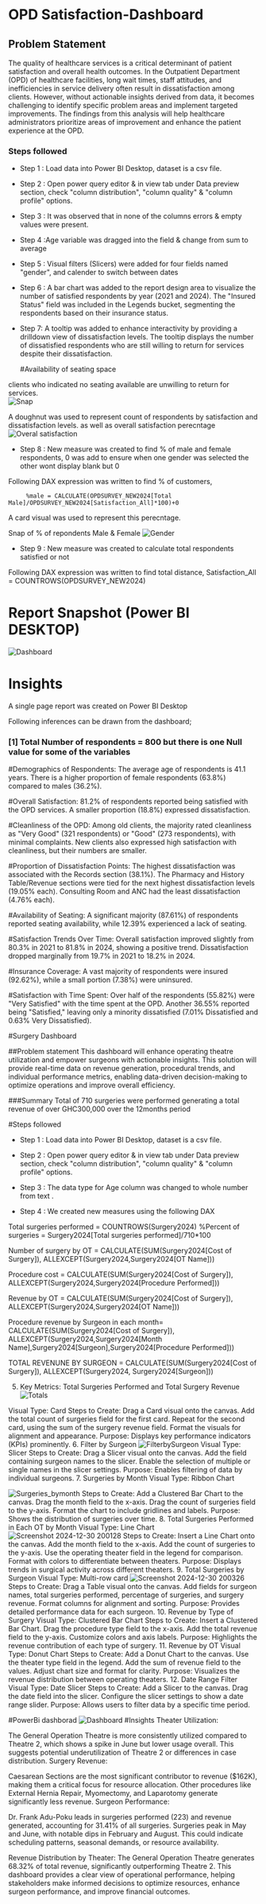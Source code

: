 
# OPD Satisfaction-Dashboard

## Problem Statement

The quality of healthcare services is a critical determinant of patient satisfaction and overall health outcomes. In the Outpatient Department (OPD) of healthcare facilities, long wait times, staff attitudes, and inefficiencies in service delivery often result in dissatisfaction among clients. However, without actionable insights derived from data, it becomes challenging to identify specific problem areas and implement targeted improvements. The findings from this analysis will help healthcare administrators prioritize areas of improvement and enhance the patient experience at the OPD.

### Steps followed 
- Step 1 : Load data into Power BI Desktop, dataset is a csv file.
- Step 2 : Open power query editor & in view tab under Data preview section, check "column distribution", "column quality" & "column profile" options.
- Step 3 : It was observed that in none of the columns errors & empty values were present.
- Step 4 :Age variable was dragged into the field & change from sum to average
- Step 5 : Visual filters (Slicers) were added for four fields named "gender", and calender to switch between dates
           
- Step 6 : A bar chart was added to the report design area to visualize the number of satisfied respondents by year (2021 and 2024). The "Insured Status" field was included in the Legends bucket, segmenting the respondents based on their insurance status.

- Step 7: A tooltip was added to enhance interactivity by providing a drilldown view of dissatisfaction levels. The tooltip displays the number of dissatisfied respondents who are still willing to return for services despite their dissatisfaction.


   #Availability of seating space
  
clients who indicated no seating available are unwilling to return for services.     
![Snap](https://github.com/user-attachments/assets/60963ce5-301c-487d-b1dd-d4483f10100d)
            
A doughnut was used to represent count of respondents by satisfaction and dissatisfaction levels. as well as overall satisfaction perecntage
![Overal satisfaction](https://github.com/user-attachments/assets/0b9e5c5c-ff36-407d-86e9-6637ae809e60)
       
 - Step 8 : New measure was created to find  % of male and female respondents, 0 was add to ensure when one gender was selected the other wont display blank but 0 
 
 Following DAX expression was written to find % of customers,
 
         %male = CALCULATE(OPDSURVEY_NEW2024[Total Male]/OPDSURVEY_NEW2024[Satisfaction_All]*100)+0
 
 A card visual was used to represent this perecntage.

 Snap of % of repondents Male & Female
![Gender](https://github.com/user-attachments/assets/33125a65-c3e9-409c-b514-839adda5a97c)

 - Step 9 : New measure was created to calculate total respondents satisfied or not
 
 Following DAX expression was written to find total distance,
 Satisfaction_All = COUNTROWS(OPDSURVEY_NEW2024)         

 # Report Snapshot (Power BI DESKTOP)
![Dashboard](https://github.com/user-attachments/assets/3b7c32e2-2309-4eec-9511-a7e10f0e86ef)

# Insights

A single page report was created on Power BI Desktop

Following inferences can be drawn from the dashboard;

### [1] Total Number of respondents = 800 but there is one Null value for some of the variables

 #Demographics of Respondents:
 The average age of respondents is 41.1 years.
 There is a higher proportion of female respondents (63.8%)   compared to males (36.2%).
 
 #Overall Satisfaction:
 81.2% of respondents reported being satisfied with the OPD  services.
 A smaller proportion (18.8%) expressed dissatisfaction.

 #Cleanliness of the OPD:
 Among old clients, the majority rated cleanliness as "Very Good" (321 respondents) or "Good" (273 respondents), with minimal  complaints.
  New clients also expressed high satisfaction with cleanliness, but their numbers are smaller.

 #Proportion of Dissatisfaction Points:
 The highest dissatisfaction was associated with the Records section (38.1%).
 The Pharmacy and History Table/Revenue sections were tied for the next highest dissatisfaction levels (19.05% each).
 Consulting Room and ANC had the least dissatisfaction (4.76% each).

#Availability of Seating:
 A significant majority (87.61%) of respondents reported seating availability, while 12.39% experienced a lack of seating.

#Satisfaction Trends Over Time:
 Overall satisfaction improved slightly from 80.3% in 2021 to 81.8% in 2024, showing a positive trend.
 Dissatisfaction dropped marginally from 19.7% in 2021 to 18.2% in 2024.

#Insurance Coverage:
 A vast majority of respondents were insured (92.62%), while a small portion (7.38%) were uninsured.

#Satisfaction with Time Spent:
Over half of the respondents (55.82%) were "Very Satisfied" with the time spent at the OPD.
Another 36.55% reported being "Satisfied," leaving only a minority dissatisfied (7.01% Dissatisfied and 0.63% Very Dissatisfied).


#Surgery Dashboard

##Problem statement
This dashboard will enhance operating theatre utilization and empower surgeons with actionable insights. This solution will provide real-time data on revenue generation, procedural trends, and individual performance metrics, enabling data-driven decision-making to optimize operations and improve overall efficiency.

###Summary 
Total of 710 surgeries were performed generating a total revenue of over GHC300,000 over the 12months period


#Steps followed
 - Step 1 : Load data into Power BI Desktop, dataset is a csv file.

- Step 2 : Open power query editor & in view tab under Data preview section, check "column distribution", "column quality" & "column profile" options.
- Step 3 : The data type for Age column was changed to whole number from text .
- Step 4 : We created new measures
 using the following DAX 

Total surgeries performed = COUNTROWS(Surgery2024)
%Percent of surgeries = Surgery2024[Total surgeries performed]/710*100

Number of surgery by OT = CALCULATE(SUM(Surgery2024[Cost of Surgery]), ALLEXCEPT(Surgery2024,Surgery2024[OT Name]))

Procedure cost = CALCULATE(SUM(Surgery2024[Cost of Surgery]), ALLEXCEPT(Surgery2024,Surgery2024[Procedure Performed]))

Revenue by OT = CALCULATE(SUM(Surgery2024[Cost of Surgery]), ALLEXCEPT(Surgery2024,Surgery2024[OT Name]))

Procedure revenue by Surgeon in each month= CALCULATE(SUM(Surgery2024[Cost of Surgery]), ALLEXCEPT(Surgery2024,Surgery2024[Month Name],Surgery2024[Surgeon],Surgery2024[Procedure Performed]))

TOTAL REVENUNE BY SURGEON = CALCULATE(SUM(Surgery2024[Cost of Surgery]), ALLEXCEPT(Surgery2024, Surgery2024[Surgeon]))


5. Key Metrics: Total Surgeries Performed and Total Surgery Revenue
![Totals](https://github.com/user-attachments/assets/47ad0b51-58f1-47e7-98ca-65504769bb42)

Visual Type: Card
Steps to Create:
Drag a Card visual onto the canvas.
Add the total count of surgeries field for the first card.
Repeat for the second card, using the sum of the surgery revenue field.
Format the visuals for alignment and appearance.
Purpose: Displays key performance indicators (KPIs) prominently.
6. Filter by Surgeon
![FilterbySurgeon](https://github.com/user-attachments/assets/bd501a41-cc5b-491c-86ae-d2506ceb4168)
Visual Type: Slicer
Steps to Create:
Drag a Slicer visual onto the canvas.
Add the field containing surgeon names to the slicer.
Enable the selection of multiple or single names in the slicer settings.
Purpose: Enables filtering of data by individual surgeons.
7. Surgeries by Month
Visual Type: Ribbon Chart

![Surgeries_bymonth](https://github.com/user-attachments/assets/d82cc9f8-fa80-4693-92cc-aa6500f67a37)
Steps to Create:
Add a Clustered Bar Chart to the canvas.
Drag the month field to the x-axis.
Drag the count of surgeries field to the y-axis.
Format the chart to include gridlines and labels.
Purpose: Shows the distribution of surgeries over time.
8. Total Surgeries Performed in Each OT by Month
Visual Type: Line Chart
![Screenshot 2024-12-30 200128](https://github.com/user-attachments/assets/8b4b77cd-66e2-45d8-a62a-731f52ad290c)
Steps to Create:
Insert a Line Chart onto the canvas.
Add the month field to the x-axis.
Add the count of surgeries to the y-axis.
Use the operating theater field in the legend for comparison.
Format with colors to differentiate between theaters.
Purpose: Displays trends in surgical activity across different theaters.
9. Total Surgeries by Surgeon
Visual Type: Multi-row card
![Screenshot 2024-12-30 200326](https://github.com/user-attachments/assets/4d81761b-2347-4873-80f3-47c095d78319)
Steps to Create:
Drag a Table visual onto the canvas.
Add fields for surgeon names, total surgeries performed, percentage of surgeries, and surgery revenue.
Format columns for alignment and sorting.
Purpose: Provides detailed performance data for each surgeon.
10. Revenue by Type of Surgery
Visual Type: Clustered Bar Chart
Steps to Create:
Insert a Clustered Bar Chart.
Drag the procedure type field to the x-axis.
Add the total revenue field to the y-axis.
Customize colors and axis labels.
Purpose: Highlights the revenue contribution of each type of surgery.
11. Revenue by OT
Visual Type: Donut Chart
Steps to Create:
Add a Donut Chart to the canvas.
Use the theater type field in the legend.
Add the sum of revenue field to the values.
Adjust chart size and format for clarity.
Purpose: Visualizes the revenue distribution between operating theaters.
12. Date Range Filter
Visual Type: Date Slicer
Steps to Create:
Add a Slicer to the canvas.
Drag the date field into the slicer.
Configure the slicer settings to show a date range slider.
Purpose: Allows users to filter data by a specific time period.


#PowerBi dashborad
![Dashboard](https://github.com/user-attachments/assets/44a4a910-3f57-443d-818d-4e1ecadc385a)
#Insights 
Theater Utilization:

The General Operation Theatre is more consistently utilized compared to Theatre 2, which shows a spike in June but lower usage overall.
This suggests potential underutilization of Theatre 2 or differences in case distribution.
Surgery Revenue:

Caesarean Sections are the most significant contributor to revenue ($162K), making them a critical focus for resource allocation.
Other procedures like External Hernia Repair, Myomectomy, and Laparotomy generate significantly less revenue.
Surgeon Performance:

Dr. Frank Adu-Poku leads in surgeries performed (223) and revenue generated, accounting for 31.41% of all surgeries.
Surgeries peak in May and June, with notable dips in February and August. This could indicate scheduling patterns, seasonal demands, or resource availability.

Revenue Distribution by Theater:
The General Operation Theatre generates 68.32% of total revenue, significantly outperforming Theatre 2.
This dashboard provides a clear view of operational performance, helping stakeholders make informed decisions to optimize resources, enhance surgeon performance, and improve financial outcomes.
        
